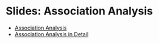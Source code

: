 # Slides: Association Analysis

- [Association Analysis](https://d3c33hcgiwev3.cloudfront.net/_a91004e125f666d4c392ac65c44d7ecb_association_analysis.pdf?Expires=1706832000&Signature=Ke8X~MSwg2yiqYKXqOHGsN~nDUtf0QBSaI5KTuHSIRRVFkWLewnh0QI9XpCWE39xEtSTbtFW6h2FtCeqdh7LSHk4JmohZN9zNtp9QBenpn3taJQl98BE4KwDFYa7KFzTsS01F4ZtChzKWfwZdes7s50BSn4X2bVtXORATsKtgrk_&Key-Pair-Id=APKAJLTNE6QMUY6HBC5A)
- [Association Analysis in Detail](https://d3c33hcgiwev3.cloudfront.net/_24b9c9bb3a303c73477dfc6847b79d05_association_analysis_in_detail.pdf?Expires=1706832000&Signature=XYU8DsVFl9LAI2-wV4a80df67ohrIY6bLjZRh9CI3Y4QPkSGuWE5L0izlhn6-Tj-TxqF-Tp-G-j~mX5TtZQHd9xikOHKkFGDZU3tkDkiBMe0U~B4JMPUjqVEv~kh2LtDgvXAgCnZ3drLycucnrCw8jm7JhnidYHR9os8MtHnknY_&Key-Pair-Id=APKAJLTNE6QMUY6HBC5A)